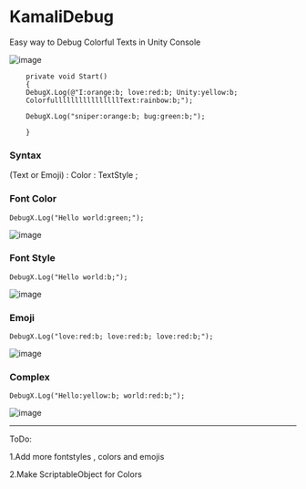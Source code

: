 # KamaliDebug
Easy way to Debug Colorful Texts in Unity Console

![image](https://user-images.githubusercontent.com/16706911/66837274-97480a80-ef6f-11e9-82c3-c91790c21de1.png)

```
    private void Start()
    {
    DebugX.Log(@"I:orange:b; love:red:b; Unity:yellow:b;
    ColorfullllllllllllllllText:rainbow:b;");
    
    DebugX.Log("sniper:orange:b; bug:green:b;");

    }
```

<H3> Syntax </H3>

(Text or Emoji)  : Color  : TextStyle ;


<H3> Font Color </H3>

```DebugX.Log("Hello world:green;");```

![image](https://user-images.githubusercontent.com/16706911/66838611-d2e3d400-ef71-11e9-8721-c71773f4cd79.png)

<H3> Font Style </H3>

```DebugX.Log("Hello world:b;");```
    
![image](https://user-images.githubusercontent.com/16706911/66838211-286bb100-ef71-11e9-8b01-1013f6be07ab.png)


<H3> Emoji </H3>

```DebugX.Log("love:red:b; love:red:b; love:red:b;");```


![image](https://user-images.githubusercontent.com/16706911/66839173-dd529d80-ef72-11e9-9010-eac6aaf06411.png)



<H3> Complex </H3>

```DebugX.Log("Hello:yellow:b; world:red:b;");```

![image](https://user-images.githubusercontent.com/16706911/66838419-7da7c280-ef71-11e9-83c6-d0dda9d5d75f.png)


___________

ToDo:

1.Add more fontstyles , colors and emojis

2.Make ScriptableObject for Colors
